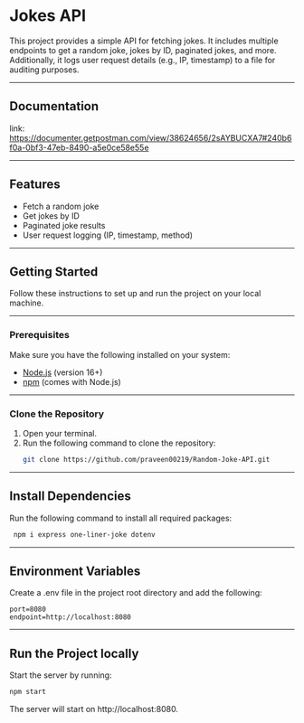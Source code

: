# Jokes API

This project provides a simple API for fetching jokes. It includes multiple endpoints to get a random joke, jokes by ID, paginated jokes, and more. Additionally, it logs user request details (e.g., IP, timestamp) to a file for auditing purposes.

---

## Documentation

link: https://documenter.getpostman.com/view/38624656/2sAYBUCXA7#240b6f0a-0bf3-47eb-8490-a5e0ce58e55e

---

## **Features**

- Fetch a random joke
- Get jokes by ID
- Paginated joke results
- User request logging (IP, timestamp, method)

---

## **Getting Started**

Follow these instructions to set up and run the project on your local machine.

---

### **Prerequisites**

Make sure you have the following installed on your system:

- [Node.js](https://nodejs.org/) (version 16+)
- [npm](https://www.npmjs.com/) (comes with Node.js)

---

### **Clone the Repository**

1. Open your terminal.
2. Run the following command to clone the repository:
   ```bash
   git clone https://github.com/praveen00219/Random-Joke-API.git
   ```

---

## Install Dependencies

Run the following command to install all required packages:

```bash
 npm i express one-liner-joke dotenv
```

---

## Environment Variables

Create a .env file in the project root directory and add the following:

```env
port=8080
endpoint=http://localhost:8080
```

---

## Run the Project locally

Start the server by running:

```bash
npm start
```

The server will start on http://localhost:8080.
